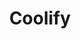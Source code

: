 ---
codehost: https://github.com/coollabsio/coolify
logohandle: coolifyio
sort: coolify
title: Coolify
website: https://coolify.io/
---
